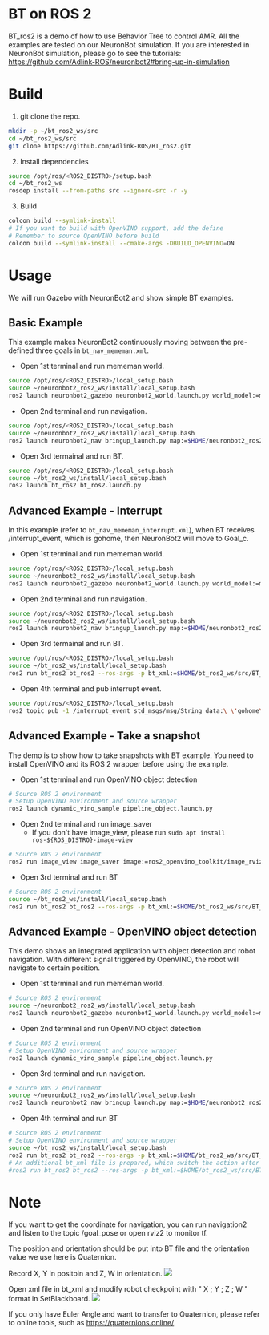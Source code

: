 # BT on ROS 2

BT_ros2 is a demo of how to use Behavior Tree to control AMR.
All the examples are tested on our NeuronBot simulation. If you are interested in NeuronBot simulation, please go to see the tutorials: https://github.com/Adlink-ROS/neuronbot2#bring-up-in-simulation

# Build
1. git clone the repo.
```bash
mkdir -p ~/bt_ros2_ws/src
cd ~/bt_ros2_ws/src
git clone https://github.com/Adlink-ROS/BT_ros2.git
```
2. Install dependencies
```bash
source /opt/ros/<ROS2_DISTRO>/setup.bash
cd ~/bt_ros2_ws
rosdep install --from-paths src --ignore-src -r -y
```
3. Build
```bash
colcon build --symlink-install
# If you want to build with OpenVINO support, add the define
# Remember to source OpenVINO before build
colcon build --symlink-install --cmake-args -DBUILD_OPENVINO=ON
```

# Usage

We will run Gazebo with NeuronBot2 and show simple BT examples.

## Basic Example

This example makes NeuronBot2 continuously moving between the pre-defined three goals in ```bt_nav_mememan.xml```.

* Open 1st terminal and run mememan world.
```bash
source /opt/ros/<ROS2_DISTRO>/local_setup.bash
source ~/neuronbot2_ros2_ws/install/local_setup.bash
ros2 launch neuronbot2_gazebo neuronbot2_world.launch.py world_model:=mememan_world.model
```
* Open 2nd terminal and run navigation.
```bash
source /opt/ros/<ROS2_DISTRO>/local_setup.bash
source ~/neuronbot2_ros2_ws/install/local_setup.bash
ros2 launch neuronbot2_nav bringup_launch.py map:=$HOME/neuronbot2_ros2_ws/src/neuronbot2/neuronbot2_nav/map/mememan.yaml open_rviz:=true use_sim_time:=true
```
* Open 3rd termainal and run BT.
```bash
source /opt/ros/<ROS2_DISTRO>/local_setup.bash
source ~/bt_ros2_ws/install/local_setup.bash
ros2 launch bt_ros2 bt_ros2.launch.py
```

## Advanced Example - Interrupt

In this example (refer to ```bt_nav_mememan_interrupt.xml```), when BT receives /interrupt_event, which is gohome, then NeuronBot2 will move to Goal_c.

* Open 1st terminal and run mememan world.
```bash
source /opt/ros/<ROS2_DISTRO>/local_setup.bash
source ~/neuronbot2_ros2_ws/install/local_setup.bash
ros2 launch neuronbot2_gazebo neuronbot2_world.launch.py world_model:=mememan_world.model
```
* Open 2nd terminal and run navigation.
```bash
source /opt/ros/<ROS2_DISTRO>/local_setup.bash
source ~/neuronbot2_ros2_ws/install/local_setup.bash
ros2 launch neuronbot2_nav bringup_launch.py map:=$HOME/neuronbot2_ros2_ws/src/neuronbot2/neuronbot2_nav/map/mememan.yaml open_rviz:=true use_sim_time:=true
```
* Open 3rd termainal and run BT.
```bash
source /opt/ros/<ROS2_DISTRO>/local_setup.bash
source ~/bt_ros2_ws/install/local_setup.bash
ros2 run bt_ros2 bt_ros2 --ros-args -p bt_xml:=$HOME/bt_ros2_ws/src/BT_ros2/bt_xml/bt_nav_mememan_interrupt.xml
```
* Open 4th terminal and pub interrupt event.
```bash
source /opt/ros/<ROS2_DISTRO>/local_setup.bash
ros2 topic pub -1 /interrupt_event std_msgs/msg/String data:\ \'gohome\'
```

## Advanced Example - Take a snapshot

The demo is to show how to take snapshots with BT example.
You need to install OpenVINO and its ROS 2 wrapper before using the example.

* Open 1st terminal and run OpenVINO object detection
```bash
# Source ROS 2 environment
# Setup OpenVINO environment and source wrapper
ros2 launch dynamic_vino_sample pipeline_object.launch.py
```
* Open 2nd terminal and run image_saver
  - If you don't have image_view, please run `sudo apt install ros-${ROS_DISTRO}-image-view`
```bash
# Source ROS 2 environment
ros2 run image_view image_saver image:=ros2_openvino_toolkit/image_rviz
```
* Open 3rd terminal and run BT
```bash
# Source ROS 2 environment
source ~/bt_ros2_ws/install/local_setup.bash
ros2 run bt_ros2 bt_ros2 --ros-args -p bt_xml:=$HOME/bt_ros2_ws/src/BT_ros2/bt_xml/bt_snapshot.xml
```

## Advanced Example - OpenVINO object detection

This demo shows an integrated application with object detection and robot navigation.
With different signal triggered by OpenVINO, the robot will navigate to certain position.

* Open 1st terminal and run mememan world.
```bash
# Source ROS 2 environment
source ~/neuronbot2_ros2_ws/install/local_setup.bash
ros2 launch neuronbot2_gazebo neuronbot2_world.launch.py world_model:=mememan_world.model
```
* Open 2nd terminal and run OpenVINO object detection
```bash
# Source ROS 2 environment
# Setup OpenVINO environment and source wrapper
ros2 launch dynamic_vino_sample pipeline_object.launch.py
```
* Open 3rd terminal and run navigation.
```bash
# Source ROS 2 environment
source ~/neuronbot2_ros2_ws/install/local_setup.bash
ros2 launch neuronbot2_nav bringup_launch.py map:=$HOME/neuronbot2_ros2_ws/src/neuronbot2/neuronbot2_nav/map/mememan.yaml open_rviz:=true use_sim_time:=true
```
* Open 4th terminal and run BT
```bash
# Source ROS 2 environment
# Setup OpenVINO environment and source wrapper
source ~/bt_ros2_ws/install/local_setup.bash
ros2 run bt_ros2 bt_ros2 --ros-args -p bt_xml:=$HOME/bt_ros2_ws/src/BT_ros2/bt_xml/bt_openvino.xml
# An additional bt_xml file is prepared, which switch the action after trigger from navigation to teleop command.
#ros2 run bt_ros2 bt_ros2 --ros-args -p bt_xml:=$HOME/bt_ros2_ws/src/BT_ros2/bt_xml/bt_openvino_teleop.xml
```

# Note

If you want to get the coordinate for navigation, you can run navigation2 and listen to the topic /goal_pose or open rviz2 to monitor tf.

The position and orientation should be put into BT file and the orientation value we use here is Quaternion.

Record X, Y in positoin and Z, W in orientation.
![](readme_resource/inspect_rviz.png)

Open xml file in bt_xml and modify robot checkpoint with " X ; Y ; Z ; W " format in SetBlackboard.
![](readme_resource/bt_modify.png)

If you only have Euler Angle and want to transfer to Quaternion, please refer to online tools, such as https://quaternions.online/

